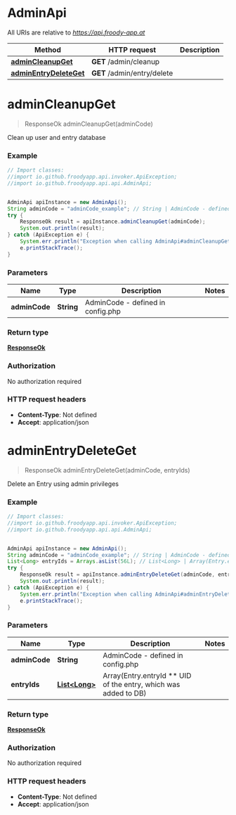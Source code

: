 # AdminApi

All URIs are relative to *https://api.froody-app.at*

Method | HTTP request | Description
------------- | ------------- | -------------
[**adminCleanupGet**](AdminApi.md#adminCleanupGet) | **GET** /admin/cleanup | 
[**adminEntryDeleteGet**](AdminApi.md#adminEntryDeleteGet) | **GET** /admin/entry/delete | 


<a name="adminCleanupGet"></a>
# **adminCleanupGet**
> ResponseOk adminCleanupGet(adminCode)



Clean up user and entry database

### Example
```java
// Import classes:
//import io.github.froodyapp.api.invoker.ApiException;
//import io.github.froodyapp.api.api.AdminApi;


AdminApi apiInstance = new AdminApi();
String adminCode = "adminCode_example"; // String | AdminCode - defined in config.php
try {
    ResponseOk result = apiInstance.adminCleanupGet(adminCode);
    System.out.println(result);
} catch (ApiException e) {
    System.err.println("Exception when calling AdminApi#adminCleanupGet");
    e.printStackTrace();
}
```

### Parameters

Name | Type | Description  | Notes
------------- | ------------- | ------------- | -------------
 **adminCode** | **String**| AdminCode - defined in config.php |

### Return type

[**ResponseOk**](ResponseOk.md)

### Authorization

No authorization required

### HTTP request headers

 - **Content-Type**: Not defined
 - **Accept**: application/json

<a name="adminEntryDeleteGet"></a>
# **adminEntryDeleteGet**
> ResponseOk adminEntryDeleteGet(adminCode, entryIds)



Delete an Entry using admin privileges

### Example
```java
// Import classes:
//import io.github.froodyapp.api.invoker.ApiException;
//import io.github.froodyapp.api.api.AdminApi;


AdminApi apiInstance = new AdminApi();
String adminCode = "adminCode_example"; // String | AdminCode - defined in config.php
List<Long> entryIds = Arrays.asList(56L); // List<Long> | Array(Entry.entryId ** UID of the entry, which was added to DB)
try {
    ResponseOk result = apiInstance.adminEntryDeleteGet(adminCode, entryIds);
    System.out.println(result);
} catch (ApiException e) {
    System.err.println("Exception when calling AdminApi#adminEntryDeleteGet");
    e.printStackTrace();
}
```

### Parameters

Name | Type | Description  | Notes
------------- | ------------- | ------------- | -------------
 **adminCode** | **String**| AdminCode - defined in config.php |
 **entryIds** | [**List&lt;Long&gt;**](Long.md)| Array(Entry.entryId ** UID of the entry, which was added to DB) |

### Return type

[**ResponseOk**](ResponseOk.md)

### Authorization

No authorization required

### HTTP request headers

 - **Content-Type**: Not defined
 - **Accept**: application/json

